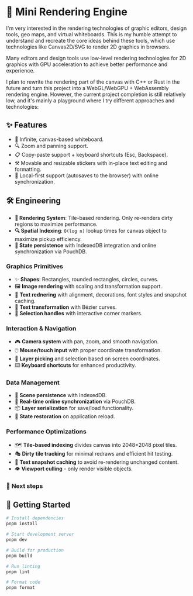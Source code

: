 # 🎨 Mini Rendering Engine

I'm very interested in the rendering technologies of graphic editors, design tools, geo maps, and virtual whiteboards. This is my humble attempt to understand and recreate the core ideas behind these tools, which use technologies like Canvas2D/SVG to render 2D graphics in browsers.

Many editors and design tools use low-level rendering technologies for 2D graphics with GPU acceleration to achieve better performance and experience.

I plan to rewrite the rendering part of the canvas with C++ or Rust in the future and turn this project into a WebGL/WebGPU + WebAssembly rendering engine. However, the current project completion is still relatively low, and it's mainly a playground where I try different approaches and technologies:

## ✨ **Features**

- 🎨&nbsp;Infinite, canvas-based whiteboard.
- 🔍&nbsp;Zoom and panning support.
- 📋&nbsp;Copy-paste support + keyboard shortcuts (Esc, Backspace).
- ⚒️&nbsp;Movable and resizable stickers with in-place text editing and formatting.
- 💾&nbsp;Local-first support (autosaves to the browser) with online synchronization.

## 🛠️ **Engineering**

- **🎨&nbsp;Rendering System**: Tile-based rendering. Only re-renders dirty regions to maximize performance.
- **🔍&nbsp;Spatial Indexing**: `O(log n)` lookup times for canvas object to maximize pickup efficiency.
- **💾&nbsp;State persistence** with IndexedDB integration and online synchronization via PouchDB.

### Graphics Primitives

- ✨ **Shapes**: Rectangles, rounded rectangles, circles, curves.
- 🖼️ **Image rendering** with scaling and transformation support.
- 📝 **Text rednering** with alignment, decorations, font styles and snapshot caching.
- 📝 **Text transformation** with Bézier curves.
- 🎯 **Selection handles** with interactive corner markers.

### Interaction & Navigation

- 🎮 **Camera system** with pan, zoom, and smooth navigation.
- 🖱️ **Mouse/touch input** with proper coordinate transformation.
- 🎯 **Layer picking** and selection based on screen coordinates.
- ⌨️ **Keyboard shortcuts** for enhanced productivity.

### Data Management

- 💾 **Scene persistence** with IndexedDB.
- 🔄 **Real-time online synchronization** via PouchDB.
- 📦 **Layer serialization** for save/load functionality.
- 🔄 **State restoration** on application reload.

### Performance Optimizations

- 🗺️ **Tile-based indexing** divides canvas into 2048×2048 pixel tiles.
- 🎭 **Dirty tile tracking** for minimal redraws and efficient hit testing.
- 💾 **Text snapshot caching** to avoid re-rendering unchanged content.
- 👁️ **Viewport culling** - only render visible objects.

### 🚀 **Next steps**

## 🚦 **Getting Started**

```bash
# Install dependencies
pnpm install

# Start development server
pnpm dev

# Build for production
pnpm build

# Run linting
pnpm lint

# Format code
pnpm format
```
